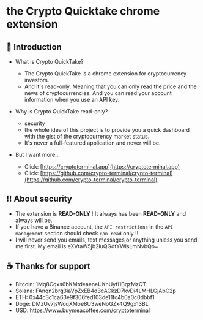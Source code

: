 # the Crypto Quicktake chrome extension


## :tada: Introduction

- What is Crypto QuickTake? 
	- The Crypto QuickTake is a chrome extension for cryptocurrency investors. 
    - And it's read-only. Meaning that you can only read the price and the news of cryptocurrencies. And you can read your account information when you use an API key.

- Why is Crypto QuickTake read-only?
    - security
    - the whole idea of this project is to provide you a quick dashboard with the gist of the cryptocurrency market status.
    - It's never a full-featured application and never will be.

- But I want more...
    - Click: [https://cryptoterminal.app](https://cryptoterminal.app)
    - Click: [https://github.com/crypto-terminal/crypto-terminal](https://github.com/crypto-terminal/crypto-terminal)

## :bangbang: About security

- The extension is __READ-ONLY__ ! It always has been __READ-ONLY__ and always will be.
- If you have a Binance account, the `API restrictions` in the `API management` section should check `can read` only !! 
- I will never send you emails, text messages or anything unless you send me first. My email is eXVtaW5jb2luQGdtYWlsLmNvbQo=

## :coffee: Thanks for support

- Bitcoin: 1Mq8Cqxs6bKMtdeaeneUKnUyfi1BqzMzQT
- Solana: FAnqn2brg3iaVpZxEB4dBcACkzD7kvDi4LMHLGjAbC2p
- ETH: 0x44c3c1ca63e9f306fed103de11fc4b0a0c0dbbf1
- Doge: DMzUv7jsWcqXMoe8U3weNoGZx4Q9gx13BL
- USD: https://www.buymeacoffee.com/cryptoterminal